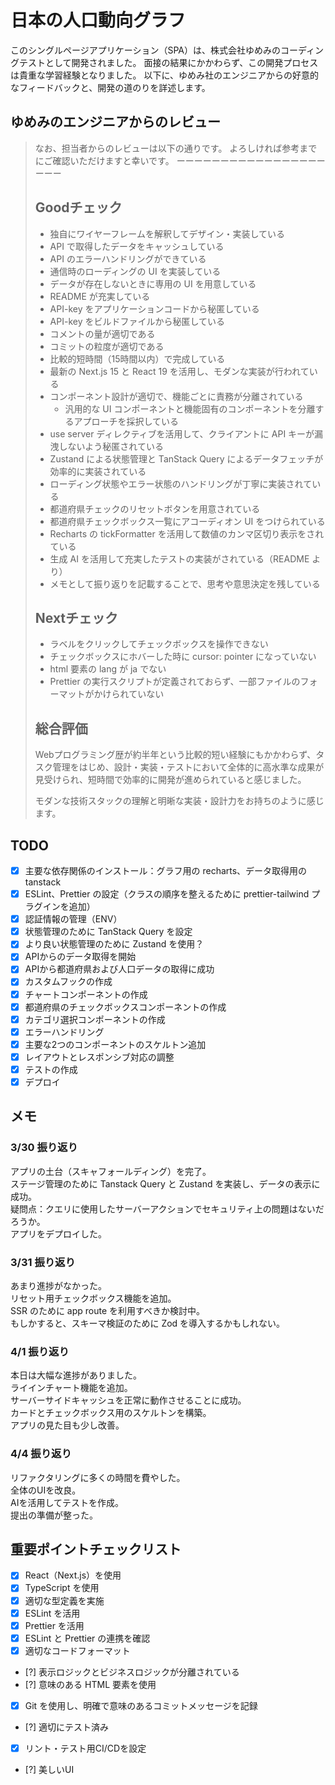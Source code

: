 # 日本の人口動向グラフ

このシングルページアプリケーション（SPA）は、株式会社ゆめみのコーディングテストとして開発されました。
面接の結果にかかわらず、この開発プロセスは貴重な学習経験となりました。
以下に、ゆめみ社のエンジニアからの好意的なフィードバックと、開発の道のりを詳述します。

## ゆめみのエンジニアからのレビュー

> なお、担当者からのレビューは以下の通りです。
> よろしければ参考までにご確認いただけますと幸いです。
> ーーーーーーーーーーーーーーーーーーーー
>
> ## Goodチェック
>
> - 独自にワイヤーフレームを解釈してデザイン・実装している
> - API で取得したデータをキャッシュしている
> - API のエラーハンドリングができている
> - 通信時のローディングの UI を実装している
> - データが存在しないときに専用の UI を用意している
> - README が充実している
> - API-key をアプリケーションコードから秘匿している
> - API-key をビルドファイルから秘匿している
> - コメントの量が適切である
> - コミットの粒度が適切である
> - 比較的短時間（15時間以内）で完成している
> - 最新の Next.js 15 と React 19 を活用し、モダンな実装が行われている
> - コンポーネント設計が適切で、機能ごとに責務が分離されている
>   - 汎用的な UI コンポーネントと機能固有のコンポーネントを分離するアプローチを採択している
> - use server ディレクティブを活用して、クライアントに API キーが漏洩しないよう秘匿されている
> - Zustand による状態管理と TanStack Query によるデータフェッチが効率的に実装されている
> - ローディング状態やエラー状態のハンドリングが丁寧に実装されている
> - 都道府県チェックのリセットボタンを用意されている
> - 都道府県チェックボックス一覧にアコーディオン UI をつけられている
> - Recharts の tickFormatter を活用して数値のカンマ区切り表示をされている
> - 生成 AI を活用して充実したテストの実装がされている（README より）
> - メモとして振り返りを記載することで、思考や意思決定を残している
>
> ## Nextチェック
>
> - ラベルをクリックしてチェックボックスを操作できない
> - チェックボックスにホバーした時に cursor: pointer になっていない
> - html 要素の lang が ja でない
> - Prettier の実行スクリプトが定義されておらず、一部ファイルのフォーマットがかけられていない
>
> ## 総合評価
>
> Webプログラミング歴が約半年という比較的短い経験にもかかわらず、タスク管理をはじめ、設計・実装・テストにおいて全体的に高水準な成果が見受けられ、短時間で効率的に開発が進められていると感じました。
>
> モダンな技術スタックの理解と明晰な実装・設計力をお持ちのように感じます。

## TODO

- [x] 主要な依存関係のインストール：グラフ用の recharts、データ取得用の tanstack
- [x] ESLint、Prettier の設定（クラスの順序を整えるために prettier-tailwind プラグインを追加）
- [x] 認証情報の管理（ENV）
- [x] 状態管理のために TanStack Query を設定
- [x] より良い状態管理のために Zustand を使用？
- [x] APIからのデータ取得を開始
- [x] APIから都道府県および人口データの取得に成功
- [x] カスタムフックの作成
- [x] チャートコンポーネントの作成
- [x] 都道府県のチェックボックスコンポーネントの作成
- [x] カテゴリ選択コンポーネントの作成
- [x] エラーハンドリング
- [x] 主要な2つのコンポーネントのスケルトン追加
- [x] レイアウトとレスポンシブ対応の調整
- [x] テストの作成
- [x] デプロイ

## メモ

### 3/30 振り返り

アプリの土台（スキャフォールディング）を完了。  
ステージ管理のために Tanstack Query と Zustand を実装し、データの表示に成功。  
疑問点：クエリに使用したサーバーアクションでセキュリティ上の問題はないだろうか。  
アプリをデプロイした。

### 3/31 振り返り

あまり進捗がなかった。  
リセット用チェックボックス機能を追加。  
SSR のために app route を利用すべきか検討中。  
もしかすると、スキーマ検証のために Zod を導入するかもしれない。

### 4/1 振り返り

本日は大幅な進捗がありました。  
ライインチャート機能を追加。  
サーバーサイドキャッシュを正常に動作させることに成功。  
カードとチェックボックス用のスケルトンを構築。  
アプリの見た目も少し改善。

### 4/4 振り返り

リファクタリングに多くの時間を費やした。  
全体のUIを改良。  
AIを活用してテストを作成。  
提出の準備が整った。

## 重要ポイントチェックリスト

- [x] React（Next.js）を使用
- [x] TypeScript を使用
- [x] 適切な型定義を実施
- [x] ESLint を活用
- [x] Prettier を活用
- [x] ESLint と Prettier の連携を確認
- [x] 適切なコードフォーマット
- [?] 表示ロジックとビジネスロジックが分離されている
- [?] 意味のある HTML 要素を使用
- [x] Git を使用し、明確で意味のあるコミットメッセージを記録
- [?] 適切にテスト済み
- [x] リント・テスト用CI/CDを設定
- [?] 美しいUI
